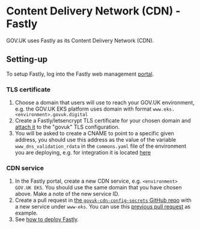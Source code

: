 # Content Delivery Network (CDN) - Fastly

GOV.UK uses Fastly as its Content Delivery Network (CDN).

## Setting-up

To setup Fastly, log into the Fastly web management [portal](https://manage.fastly.com/).

### TLS certificate

1. Choose a domain that users will use to reach your GOV.UK environment, e.g.
   the GOV.UK EKS platform uses domain with format `www.eks.<environment>.govuk.digital`
2. Create a Fastly/letsencrypt TLS certificate for your chosen domain and [attach it]((https://docs.fastly.com/en/guides/serving-https-traffic-using-fastly-managed-certificates))
   to the "govuk" TLS configuration.
3. You will be asked to create a CNAME to point to a specific given address, you should use
   this address as the value of the variable `www_dns_validation_rdata` in the `commons.yaml` file
   of the environment you are deploying, e.g. for integration it is located [here](https://github.com/alphagov/govuk-infrastructure/blob/main/terraform/deployments/variables/integration/common.tfvars)


### CDN service

1. In the Fastly portal, create a new CDN service, e.g. `<environment> GOV.UK EKS`.
   You should use the same domain that you have chosen above. Make a note of the new service ID.
2. Create a pull request in [the `govuk-cdn-config-secrets` GitHub repo](https://github.com/alphagov/govuk-cdn-config-secrets)
   with a new service under `www-eks`. You can use this [previous pull request](https://github.com/alphagov/govuk-cdn-config-secrets/pull/151)
   as example.
3. See [how to deploy Fastly](https://docs.publishing.service.gov.uk/manual/cdn.html#deploying-fastly).
